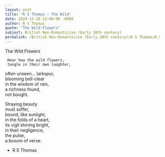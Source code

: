 ```yaml
---
layout: post
title: "R S Thomas - The Wild"
date: 2024-12-28 12:00:00 -0000
author: R S Thomas
quote: "The Wild Flowers"
subject: British Neo-Romanticism (Early 20th century)
permalink: /British Neo-Romanticism (Early 20th century)/R S Thomas/R S Thomas - The Wild
---
```


The Wild Flowers

     Hear how the wild flowers,  
     tangle in their own laughter,  
often unseen...
     larkspur,  
blooming bell-clear  
in the wisdom of rain,  
a richness found,  
not bought.  

Straying beauty  
must suffer,  
bound, like sunlight,  
in the folds of a heart,  
its vigil shining bright,  
      in their negligence,  
the pulse,  
     a bosom of verse.

- R S Thomas
